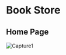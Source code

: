 # Book Store
 
## Home Page
![Capture1](https://github.com/user-attachments/assets/b41cfa88-404f-4ffd-a815-29719e596888)
